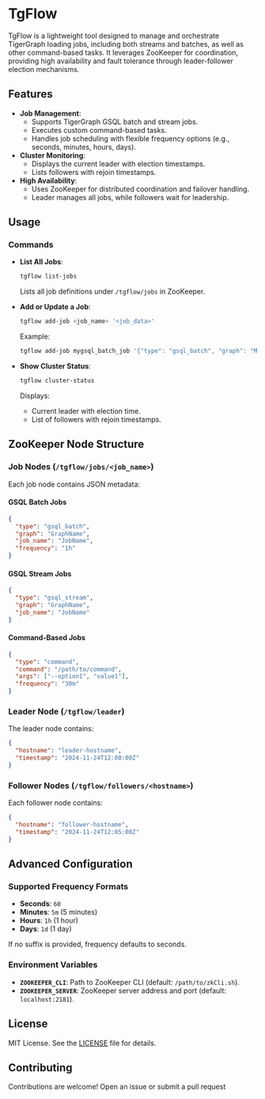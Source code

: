 
# TgFlow

TgFlow is a lightweight tool designed to manage and orchestrate TigerGraph loading jobs, including both streams and batches, as well as other command-based tasks. It leverages ZooKeeper for coordination, providing high availability and fault tolerance through leader-follower election mechanisms.

## Features

- **Job Management**:
  - Supports TigerGraph GSQL batch and stream jobs.
  - Executes custom command-based tasks.
  - Handles job scheduling with flexible frequency options (e.g., seconds, minutes, hours, days).
- **Cluster Monitoring**:
  - Displays the current leader with election timestamps.
  - Lists followers with rejoin timestamps.
- **High Availability**:
  - Uses ZooKeeper for distributed coordination and failover handling.
  - Leader manages all jobs, while followers wait for leadership.

## Usage

### Commands

- **List All Jobs**:
  ```bash
  tgflow list-jobs
  ```
  Lists all job definitions under `/tgflow/jobs` in ZooKeeper.

- **Add or Update a Job**:
  ```bash
  tgflow add-job <job_name> '<job_data>'
  ```
  Example:
  ```bash
  tgflow add-job mygsql_batch_job '{"type": "gsql_batch", "graph": "MyGraph", "job_name": "MyBatchJob", "frequency": "1h"}'
  ```

- **Show Cluster Status**:
  ```bash
  tgflow cluster-status
  ```
  Displays:
  - Current leader with election time.
  - List of followers with rejoin timestamps.

## ZooKeeper Node Structure

### Job Nodes (`/tgflow/jobs/<job_name>`)

Each job node contains JSON metadata:

#### GSQL Batch Jobs
```json
{
  "type": "gsql_batch",
  "graph": "GraphName",
  "job_name": "JobName",
  "frequency": "1h"
}
```

#### GSQL Stream Jobs
```json
{
  "type": "gsql_stream",
  "graph": "GraphName",
  "job_name": "JobName"
}
```

#### Command-Based Jobs
```json
{
  "type": "command",
  "command": "/path/to/command",
  "args": ["--option1", "value1"],
  "frequency": "30m"
}
```

### Leader Node (`/tgflow/leader`)

The leader node contains:
```json
{
  "hostname": "leader-hostname",
  "timestamp": "2024-11-24T12:00:00Z"
}
```

### Follower Nodes (`/tgflow/followers/<hostname>`)

Each follower node contains:
```json
{
  "hostname": "follower-hostname",
  "timestamp": "2024-11-24T12:05:00Z"
}
```

## Advanced Configuration

### Supported Frequency Formats

- **Seconds**: `60`
- **Minutes**: `5m` (5 minutes)
- **Hours**: `1h` (1 hour)
- **Days**: `1d` (1 day)

If no suffix is provided, frequency defaults to seconds.

### Environment Variables

- **`ZOOKEEPER_CLI`**: Path to ZooKeeper CLI (default: `/path/to/zkCli.sh`).
- **`ZOOKEEPER_SERVER`**: ZooKeeper server address and port (default: `localhost:2181`).

## License

MIT License. See the [LICENSE](LICENSE) file for details.

## Contributing

Contributions are welcome! Open an issue or submit a pull request
